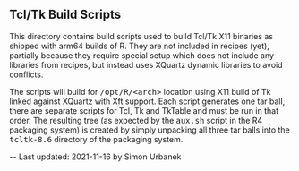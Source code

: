 ## Tcl/Tk Build Scripts

This directory contains build scripts used to build Tcl/Tk X11
binaries as shipped with arm64 builds of R. They are not included in
recipes (yet), partially because they require special setup which
does not include any libraries from recipes, but instead uses XQuartz
dynamic libraries to avoid conflicts.

The scripts will build for <tt>/opt/R/&lt;arch&gt;</tt> location using
X11 build of Tk linked against XQuartz with Xft support. Each script
generates one tar ball, there are separate scripts for Tcl, Tk and
TkTable and must be run in that order. The resulting tree (as expected
by the <tt>aux.sh</tt> script in the R4 packaging system) is created
by simply unpacking all three tar balls into the <tt>tcltk-8.6</tt>
directory of the packaging system.

--
Last updated: 2021-11-16 by Simon Urbanek
